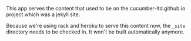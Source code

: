 This app serves the content that used to be on the cucumber-ltd.github.io project which was a jekyll site.

Because we're using rack and heroku to serve this content now, the `_site` directory needs to be checked in. It won't be built automatically anymore.

